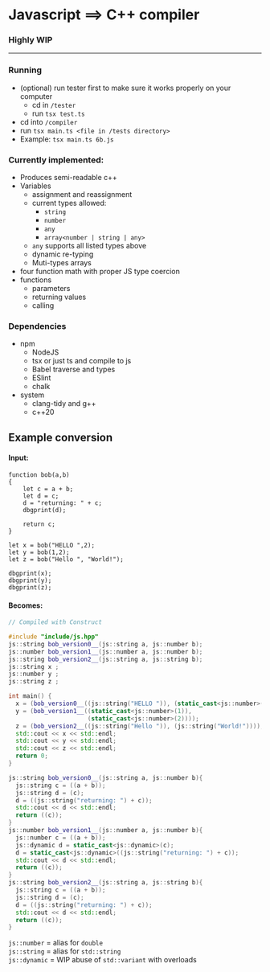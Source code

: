 # Javascript ==> C++ compiler
### Highly WIP
---

### Running
* (optional) run tester first to make sure it works properly on your computer
  * cd in `/tester`
  * run `tsx test.ts`
* cd into `/compiler`
* run `tsx main.ts <file in /tests directory>`
* Example: `tsx main.ts 6b.js`

### Currently implemented:
* Produces semi-readable c++
* Variables
    * assignment and reassignment
    * current types allowed:
        * `string`
        * `number`
        * `any`
        * `array<number | string | any>`
    * `any` supports all listed types above
    * dynamic re-typing
    * Muti-types arrays
* four function math with proper JS type coercion
* functions
    * parameters
    * returning values
    * calling

### Dependencies
* npm
    * NodeJS
    * tsx or just ts and compile to js
    * Babel traverse and types
    * ESlint
    * chalk
* system
    * clang-tidy and g++
    * c++20

## Example conversion
#### Input:
```JS
function bob(a,b)
{
    let c = a + b;
    let d = c;
    d = "returning: " + c;
    dbgprint(d);

    return c;
}

let x = bob("HELLO ",2);
let y = bob(1,2);
let z = bob("Hello ", "World!");

dbgprint(x);
dbgprint(y);
dbgprint(z);
```
#### Becomes:
```C++
// Compiled with Construct 

#include "include/js.hpp"
js::string bob_version0__(js::string a, js::number b);
js::number bob_version1__(js::number a, js::number b);
js::string bob_version2__(js::string a, js::string b);
js::string x ;
js::number y ;
js::string z ;

int main() {
  x = (bob_version0__((js::string("HELLO ")), (static_cast<js::number>(2))));
  y = (bob_version1__((static_cast<js::number>(1)),
                      (static_cast<js::number>(2))));
  z = (bob_version2__((js::string("Hello ")), (js::string("World!"))));
  std::cout << x << std::endl;
  std::cout << y << std::endl;
  std::cout << z << std::endl;
  return 0;
}

js::string bob_version0__(js::string a, js::number b){
  js::string c = ((a + b));
  js::string d = (c);
  d = ((js::string("returning: ") + c));
  std::cout << d << std::endl;
  return ((c));
}
js::number bob_version1__(js::number a, js::number b){
  js::number c = ((a + b));
  js::dynamic d = static_cast<js::dynamic>(c);
  d = static_cast<js::dynamic>((js::string("returning: ") + c));
  std::cout << d << std::endl;
  return ((c));
}
js::string bob_version2__(js::string a, js::string b){
  js::string c = ((a + b));
  js::string d = (c);
  d = ((js::string("returning: ") + c));
  std::cout << d << std::endl;
  return ((c));
}
```
`js::number`  = alias for `double`  
`js::string`  = alias for `std::string`  
`js::dynamic` = WIP abuse of `std::variant` with overloads  